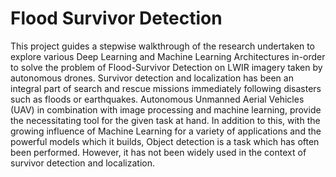 # Flood Survivor Detection
This project guides a stepwise walkthrough of the research undertaken to explore various Deep Learning and Machine Learning Architectures in-order to solve the problem of Flood-Survivor Detection on LWIR imagery taken by autonomous drones. 
Survivor detection and localization has been an integral part of search and rescue missions immediately following disasters such as floods or earthquakes. Autonomous Unmanned Aerial Vehicles (UAV) in combination with image processing and machine learning, provide the necessitating tool for the given task at hand.
In addition to this, with the growing influence of Machine Learning for a variety of applications and the powerful models which it builds, Object detection is a task which has often been performed. However, it has not been widely used in the context of survivor detection and localization. 

